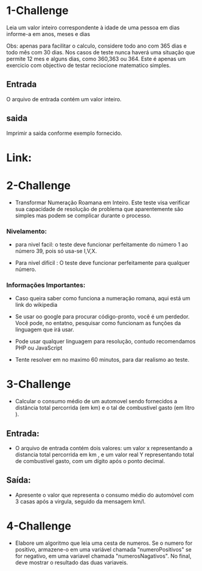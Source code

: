 # 1-Challenge
Leia um valor inteiro correspondente à idade de uma pessoa em dias informe-a em anos, meses e dias

Obs: apenas para facilitar o calculo, considere todo ano com 365 dias e todo mês com 30 dias. Nos casos de teste nunca haverá uma situação que permite 12 mes e alguns dias, como 360,363 ou 364. Este é apenas um exercicio com objectivo de testar reciocione matematico simples.

## Entrada
O arquivo de entrada contém um valor inteiro.

## saida
Imprimir a saida conforme exemplo fornecido.

# Link:

# 2-Challenge
- Transformar Numeração Roamana em Inteiro.
Este teste visa verificar sua capacidade de resolução de problema que aparentemente são simples mas podem se complicar durante o processo.
### Nivelamento:
- para nivel facil: o teste deve funcionar perfeitamente do número 1 ao número 39, pois só usa-se I,V,X.

- Para nivel difícil : O teste deve funcionar perfeitamente para qualquer número.

### Informações Importantes:
- Caso queira saber como funciona a numeração romana, aqui está um link do wikipedia

- Se usar oo google para procurar código-pronto, você é um perdedor. Você pode, no entatno, pesquisar como funcionam as funções da linguagem que irá usar.

- Pode usar qualquer linguagem para resolução, contudo recomendamos PHP ou JavaScript

- Tente resolver em no maximo 60 minutos, para dar realismo ao teste.

# 3-Challenge
- Calcular o consumo médio de um automovel sendo fornecidos a distância total percorrida (em km) e o tal de combustivel gasto (em litro ).
## Entrada:
- O arquivo de entrada contém  dois valores: um valor x representando a distancia total percorrida em km , e um valor real Y representando total de combustível gasto, com um dígito após o ponto decimal.
 
## Saída:
- Apresente o valor que representa o consumo médio do automóvel com 3 casas após a virgula, seguido da mensagem km/l. 

# 4-Challenge
- Elabore um algoritmo que leia uma cesta de numeros.
Se o numero for positivo, armazene-o em uma variável chamada "numeroPositivos" se for negativo, em uma variavel chamada "numerosNagativos". No final, deve mostrar o resultado das duas variaveis. 
